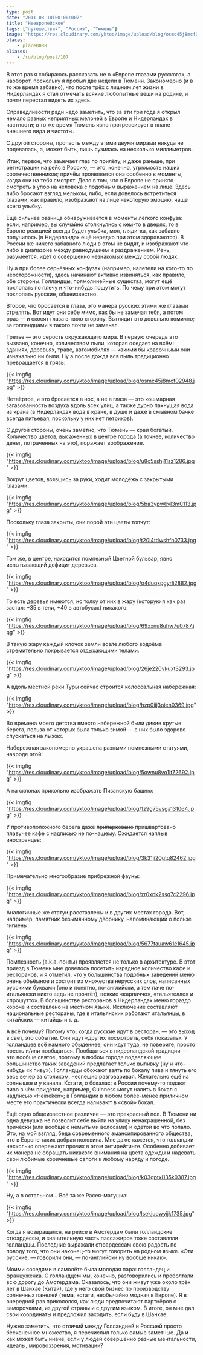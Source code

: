```yaml
---
type: post
date: "2011-08-10T00:00:00Z"
title: "Неевропейское"
tags: ["путешествия", "Россия", "Тюмень"]
image: "https://res.cloudinary.com/yktoo/image/upload/blog/osmc45j8mcf02948.jpg"
places:
    - place0088
aliases:
    - /ru/blog/post/107
---
```


В этот раз я собираюсь рассказать не о «Европе глазами русского», а наоборот, поскольку я пробыл две недели в Тюмени. Закономерно (и в то же время забавно), что после трёх с лишним лет жизни в Нидерландах я стал отмечать всякие любопытные вещи на родине, и почти перестал видеть их здесь.

<!--more-->

Справедливости ради надо заметить, что за эти три года я открыл немало разных неприятных мелочей в Европе и Нидерландах в частности; в то же время Тюмень явно прогрессирует в плане внешнего вида и чистоты.

С другой стороны, пропасть между этими двумя мирами никуда не подевалась, а, может быть, лишь сузилась на несколько миллиметров.

Итак, первое, что замечает глаз по прилёту, и даже раньше, при регистрации на рейс в Россию, — это, конечно, угрюмость наших соотечественников; причём проявляется она особенно в моменты, когда они на тебя смотрят. Дело в том, что в Европе не принято смотреть в упор на человека с подобным выражением на лице. Здесь либо бросают взгляд мельком, либо, если довелось встретиться глазами, как правило, изображают на лице некоторую эмоцию, чаще всего улыбку.

Ещё сильнее разница обнаруживается в моменты лёгкого конфуза: если, например, вы случайно столкнулись с кем-то в дверях, то в Европе реакцией всегда будет улыбка, мол, гляди-ка, как забавно получилось (в Нидерландах ещё нередко при этом здороваются). В России же ничего забавного люди в этом не видят, и изображают что-либо в диапазоне между равнодушием и раздражением. Речь, разумеется, идёт о совершенно незнакомых между собой людях.

Ну а при более серьёзных конфузах (например, налетели на кого-то по неосторожности), здесь начинают активно извиняться, как правило, обе стороны. Голландцы, прямолинейные существа, могут ещё похлопать по плечу и что-нибудь пошутить. По чему при этом могут похлопать русские, общеизвестно.

Второе, что бросается в глаза, это манера русских этими же глазами стрелять. Вот идут они себе мимо, как бы не замечая тебя, а потом рраз — и скосят глаза в твою сторону. Выглядит это довольно комично; за голландцами я такого почти не замечал.

Третье — это серость окружающего мира. В первую очередь это вызвано, конечно, количеством пыли, которая оседает на всём: зданиях, деревьях, траве, автомобилях — какими бы красочными они изначально ни были. Ну а после дождя вся пыль традиционно превращается в грязь:

{{< imgfig "https://res.cloudinary.com/yktoo/image/upload/blog/osmc45j8mcf02948.jpg" >}}

Четвёртое, и это бросается в нос, а не в глаза — это кошмарная загазованность воздуха вдоль всех улиц, а также дурно пахнущая вода из крана (в Нидерландах вода в кране, в душе и даже в смывном бачке всегда питьевая, поскольку у них нет петриков).

С другой стороны, очень заметно, что Тюмень — край богатый. Количество цветов, высаженных в центре города (а точнее, количество денег, потраченных на это), поражает воображение.

{{< imgfig "https://res.cloudinary.com/yktoo/image/upload/blog/u8c5sshj11sz1286.jpg" >}}

Вокруг цветов, взявшись за руки, ходит молодёжь с закрытыми глазами:

{{< imgfig "https://res.cloudinary.com/yktoo/image/upload/blog/5ba3ypw6yl3m0113.jpg" >}}

Поскольку глаза закрыты, они порой эти цветы топчут:

{{< imgfig "https://res.cloudinary.com/yktoo/image/upload/blog/t20l4tdwshfn0733.jpg" >}}

Там же, в центре, находится помпезный Цветной бульвар, явно испытывающий дефицит деревьев.

{{< imgfig "https://res.cloudinary.com/yktoo/image/upload/blog/o4duqxpgyrli2882.jpg" >}}

То есть деревья имеются, но толку от них в жару (которую я как раз застал: +35 в тени, +40 в автобусах) никакого:

{{< imgfig "https://res.cloudinary.com/yktoo/image/upload/blog/69xxnu8uhw7u0787.jpg" >}}

В такую жару каждый клочок земли возле любого водоёма стремительно покрывается отдыхающими телами.

{{< imgfig "https://res.cloudinary.com/yktoo/image/upload/blog/26je220vkuxt3293.jpg" >}}

А вдоль местной реки Туры сейчас строится колоссальная набережная:

{{< imgfig "https://res.cloudinary.com/yktoo/image/upload/blog/hzp0iij3oien0369.jpg" >}}

Во времена моего детства вместо набережной были дикие крутые берега, польза от которых была только зимой — с них было здорово спускаться на лыжах.

Набережная закономерно украшена разными помпезными статуями, навроде этой:

{{< imgfig "https://res.cloudinary.com/yktoo/image/upload/blog/5ownu8vo1lt72692.jpg" >}}

А на склонах прикольно изображать Пизанскую башню:

{{< imgfig "https://res.cloudinary.com/yktoo/image/upload/blog/1z9g75vsga131064.jpg" >}}

У противоположного берега даже ~~припарковано~~ пришвартовано плавучее кафе с надписью не по-нашему. Ожидается наплыв иностранцев:

{{< imgfig "https://res.cloudinary.com/yktoo/image/upload/blog/3k31ji20gtg82462.jpg" >}}

Примечательно многообразие прибрежной фауны:

{{< imgfig "https://res.cloudinary.com/yktoo/image/upload/blog/zr0xpk2ssq7c2296.jpg" >}}

Аналогичные же статуи расставлены и в других местах города. Вот, например, памятник безымянному дворнику, напоминающий о пользе гигиены:

{{< imgfig "https://res.cloudinary.com/yktoo/image/upload/blog/5677tauaw61e1645.jpg" >}}

Помпезность (a.k.a. понты) проявляется не только в архитектуре. В этот приезд в Тюмень мне довелось посетить изрядное количество кафе и ресторанов, и я отметил, что у большинства подобных заведений меню очень объёмное и состоит из множества нерусских слов, написанных русскими буквами (оно и понятно, по-английски, а тем паче по-итальянски никто ведь не прочтёт), всякие «карпаччо», «тальятелле» и «прошутто». В большинстве ресторанов в Нидерландах меню гораздо короче и составлено на местном языке. Исключение составляют национальные рестораны, где в итальянских работают итальянцы, в китайских — китайцы и т. д.

А всё почему? Потому что, когда русские идут в ресторан, — это выход в свет, это событие. Они идут «других посмотреть, себя показать». У голландцев всё намного обыденнее, они идут туда, не поверите, просто поесть и/или пообщаться. Пообщаться в нидерландской традиции — это вообще святое, поэтому в любом городе подавляющее большинство таких заведений предлагает только выпивку (ну и что-нибудь «к пиву»). Голландцы обожают взять по бокалу пива и тянуть его весь вечер за столиком, неспешно разговаривая. Желательно ещё на солнышке и у канала. Кстати, о бокалах: в России почему-то подают пиво в чём придётся, например, Guinness могут налить в бокал с надписью «Heineken»; в Голландии в любом более-менее приличном месте его практически всегда наливают в «свой» бокал.

Ещё одно общеизвестное различие — это прекрасный пол. В Тюмени ни одна девушка не позволит себе выйти на улицу ненакрашенной, без причёски (или вообще с немытыми волосами) и одетой во что попало. Это, на мой взгляд, беда современного эмансипированного общества, что в Европе таких добрая половина. Мне даже кажется, что голландки несколько опережают прочих в этом антирейтинге. Особенно добивает их манера не обращать никакого внимания на цвета одежды и надевать свои любимые коричневые сапоги к любому наряду и погоде.

{{< imgfig "https://res.cloudinary.com/yktoo/image/upload/blog/k03gptxi135k0387.jpg" >}}

Ну, а в остальном… Всё та же Расея-матушка:

{{< imgfig "https://res.cloudinary.com/yktoo/image/upload/blog/lsekjuowyijk1735.jpg" >}}

Когда я возвращался, на рейсе в Амстердам были голландские стюардессы, и значительную часть пассажиров тоже составляли голландцы. Последние выражали стюардессам свою радость по поводу того, что они наконец-то могут говорить на родном языке. «Эти русские, — говорили они, — по-английски ну вообще никак».

Моими соседями в самолёте была молодая пара: голландец и француженка. С голландцем мы, конечно, разговорились и проболтали всю дорогу до Амстердама. Оказалось, что они живут уже около трёх лет в Шанхае (Китай), где у него свой бизнес по производству солнечных панелей (тема, кстати, необычайно модная в Европе). Я в очередной раз прикололся, как люди предпочитают партнёров с заморочками, из другой страны и с другим языком. В итоге, он мне дал свои координаты и предложил заходить, если буду в Шанхае.

Нужно заметить, что отличий между Голландией и Россией просто бесконечное множество, я перечислил только самые заметные. Да и как может быть иначе, если у людей совершенно разные ментальности, идеалы, мировоззрения, мотивации?
